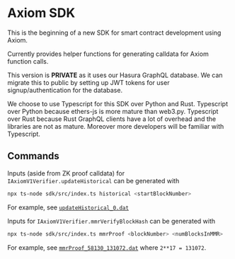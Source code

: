 # Axiom SDK

This is the beginning of a new SDK for smart contract development using Axiom.

Currently provides helper functions for generating calldata for Axiom function calls.

This version is **PRIVATE** as it uses our Hasura GraphQL database. We can migrate this to public by setting up JWT tokens for user signup/authentication for the database.

We choose to use Typescript for this SDK over Python and Rust. Typescript over Python because ethers-js is more mature than web3.py. Typescript over Rust because Rust GraphQL clients have a lot of overhead and the libraries are not as mature. Moreover more developers will be familiar with Typescript.

## Commands

Inputs (aside from ZK proof calldata) for `IAxiomV1Verifier.updateHistorical` can be generated with

```bash
npx ts-node sdk/src/index.ts historical <startBlockNumber>
```

For example, see [`updateHistorical_0.dat`](../test/data/updateHistorical_0.dat)

Inputs for `IAxiomV1Verifier.mmrVerifyBlockHash` can be generated with

```bash
npx ts-node sdk/src/index.ts mmrProof <blockNumber> <numBlocksInMMR>
```

For example, see [`mmrProof_58130_131072.dat`](../test/data/mmrProof_58130_131072.dat) where `2**17 = 131072`.
